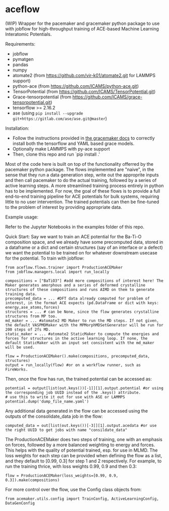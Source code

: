 # aceflow

(WIP) Wrapper for the pacemaker and gracemaker python package to use with jobflow for high-throughput training of ACE-based Machine Learning Interatomic Potentials.

Requirements:
- jobflow
- pymatgen
- pandas
- numpy
- atomate2 (from https://github.com/vir-k01/atomate2.git for LAMMPS support)
- python-ace (from https://github.com/ICAMS/python-ace.git)
- TensorPotential (from https://github.com/ICAMS/TensorPotential.git)
- Grace-tensorpotential (from  https://github.com/ICAMS/grace-tensorpotential.git)
- tensorflow >= 2.16.2
- ase (using ```pip install --upgrade git+https://gitlab.com/ase/ase.git@master```)

Installation: 
- Follow the instructions provided in [the gracemaker docs](https://gracemaker.readthedocs.io/en/latest/gracemaker/install/) to correctly install both the tensorflow and YAML based grace models. 
- Optionally make LAMMPS with py-ace support
- Then, clone this repo and run `pip install .' 

Most of the code here is built on top of the functionality offerred by the pacemaker python package. The flows implememted are "naive", in the sense that they run a data generation step, write out the approprite inputs and then call pacemaker to do the actual training, followed by a series of active learning steps. A more streamlined training process entirely in python has to be implemented. For now, the goal of these flows is to provide a full end-to-end training pipeline for ACE potentials for bulk systems, requiring little to no user intervention. The trained potentials can then be fine-tuned to the problem of interest by providing appropriate data.

Example usage:

Refer to the Jupyter Notebooks in the examples folder of this repo. 

Quick Start:
Say we want to train an ACE potential for the Ba-Ti-O composition space, and we already have some precomputed data, stored in a dataframe or a dict and certain structures (say of an interface or a defect) we want the potential to be trained on for whatever downstream usecase for the potential. To train with jobflow:
```
from aceflow.flows.trainer import ProductionACEMaker
from jobflow.managers.local import run_locally

compositions = ["BaTiO3"] #add more compositions of interest here! The Maker generates amorphous and a series of deformed crystalline structures of these compositions and runs AIMD on them to generate training data.
precomputed_data = ... #DFT data already computed for problem of interest, in the format ACE expects (pd.DataFrame or dict with keys: energy,ase_atoms,forces)
structures = ... # can be None, since the flow generates crystalline structures from MP too.
md_maker = ... #atomate2 MD Maker to run the MD steps. If not given, the default VASPMDMaker with the MPMorphMDSetGenerator will be run for 200 steps of 2fs MD.
static_maker = ... #atomate2 StaticMaker to compute the energies and forces for structures in the active learning loop. If none, the default StaticMaker with an input set consistent with the md_maker will be used.

flow = ProductionACEMaker().make(compositions, precomputed_data, structures)
output = run_locally(flow) #or on a workflow runner, such as FireWorks.
```
Then, once the flow has run, the trained potential can be accessed as:
```
potential = output[list(out.keys())[-1]][1].output.potential #or using the corresponding job UUID instead of the .keys() attribute.
# use this to write it out for use with ASE or LAMMPS
potential.dump('dump_file_name.yaml')
```
Any additional data generated in the flow can be accessed using the outputs of the consolidate_data job in the flow:
```
computed_data = out[list(out.keys())[-3]][1].output.acedata #or use the right UUID to get jobs with name "consildate_data"
```

The ProductionACEMaker does two steps of training, one with an emphasis on forces, followed by a more balanced weighting to energy and forces. This helps with the quality of potential trained, esp. for use in MLMD. The loss weights for each step can be provided when defining the flow as a list, and they default to [0.99, 0.3] for step 1 and 2 respectively. For example, to run the training thrice, with loss weights 0.99, 0.9 and then 0.3:
```
flow = ProductionACEMaker(loss_weights=[0.99, 0.9, 0.3]).make(compositions)
```

For more control over the flow, use the Config class objects from:
```
from acemaker.utils.config import TrainConfig, ActiveLearningConfig, DataGenConfig
```


